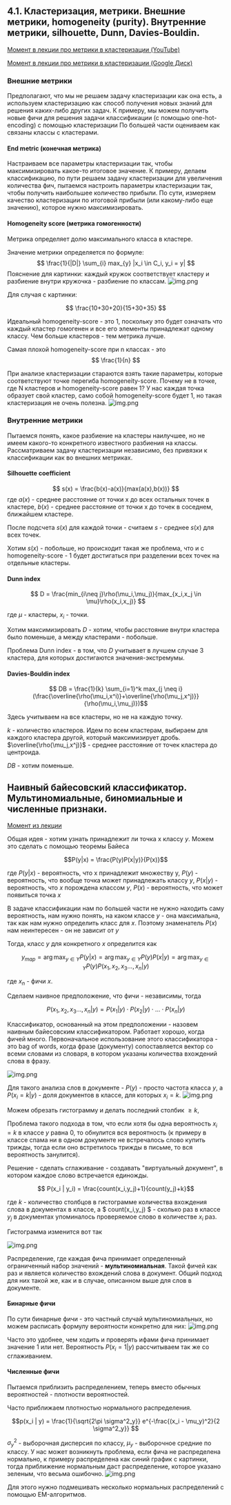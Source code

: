 ## 4.1. Кластеризация, метрики. Внешние метрики, homogeneity (purity). Внутренние метрики, silhouette, Dunn, Davies-Bouldin.

[Момент в лекции про метрики в кластеризации (YouTube)](https://youtu.be/mR3t3xN1J_I?si=Ww_9BlZ_pF4dfJUH)

[Момент в лекции про метрики в кластеризации (Google Диск)](https://drive.google.com/file/d/1LqQXsL31swEIHreAZL7ebXBRsjO-HeyA/view?usp=sharing&t=4503)


### Внешние метрики
Предполагают, что мы не решаем задачу кластеризации как 
она есть, а используем кластеризацию как способ получения 
новых знаний для решения каких-либо других задач. 
К примеру, мы можем получить новые фичи для решения задачи 
классификации (с помощью one-hot-encoding) с помощью кластеризации 
По большей части оцениваем как связаны классы с кластерами.

#### End metric (конечная метрика)

Настраиваем все параметры кластеризации так, чтобы максимизировать какое-то итоговое значение.
К примеру, делаем классификацию, по пути решаем задачу кластеризации для увеличения количества фич, 
пытаемся настроить параметры кластеризации так, 
чтобы получить наибольшее количество прибыли.
По сути, измеряем качество кластеризации по итоговой прибыли (или какому-либо еще значению), которое нужно максимизировать.

#### Homogeneity score (метрика гомогенности)

Метрика определяет долю максимального класса в кластере.

Значение метрики определяется по формуле: $$ \frac{1}{|D|} \sum_{i} max_{y} |x_i \in C_i, y_i = y| $$
Пояснение для картинки: каждый кружок соответствует кластеру и разбиение внутри кружочка - разбиение по классам.
![img.png](images/ticket04_1.png)

Для случая с картинки:

$$ \frac{10+30+20}{15+30+35} $$

Идеальный homogeneity-score - это 1, поскольку это будет означать что каждый кластер гомогенен и все его элементы принадлежат одному классу.
Чем больше кластеров - тем метрика лучше.

Самая плохой homogeneity-score при n классах - это $$ \frac{1}{n} $$

При анализе кластеризации стараются взять такие параметры, 
которые соответствуют точке перегиба homogeneity-score. Почему не в точке, где N кластеров и homogeneity-score равен 1? У нас каждая точка образует свой кластер, само собой homogeneity-score будет 1, но такая кластеризация не очень полезна.
![img.png](images/ticket04_2.png)

### Внутренние метрики

Пытаемся понять, какое разбиение на кластеры наилучшее, но не имеем какого-то конкретного известного разбиения на классы. 
Рассматриваем задачу кластеризации независимо, без привязки к классификации как во внешних метриках.

#### Silhouette coefficient

$$ s(x) = \frac{b(x)-a(x)}{max(a(x),b(x))} $$ где $a(x)$ - среднее расстояние от точки x до всех остальных точек в кластере, $b(x)$ - среднее расстояние от точки x до точек в соседнем, ближайшем кластере.

После подсчета $s(x)$ для каждой точки - считаем $s$ - среднее $s(x)$ для всех точек.

Хотим $s(x)$ - побольше, но происходит такая же проблема, что и с homogeneity-score - 1 будет достигаться при разделении всех точек на отдельные кластеры.

#### Dunn index

$$ D = \frac{min_{i\neq j}\rho(\mu_i,\mu_j)}{max_{x_i,x_j \in \mu}\rho(x_i,x_j)} $$

где $\mu$ - кластеры, $x_i$ - точки. 

Хотим максимизировать $D$ - хотим, чтобы расстояние внутри кластера было поменьше, а между кластерами - побольше.

Проблема Dunn index - в том, что $D$ учитывает в лучшем случае 3 кластера, для которых достигаются значения-экстремумы.

#### Davies-Bouldin index

$$ DB = \frac{1}{k} \sum_{i=1}^k max_{j \neq i} (\frac{\overline{\rho(\mu_i,x^i)}+\overline{\rho(\mu_j,x^j)}}{\rho(\mu_i,\mu_j)})$$

Здесь учитываем на все кластеры, но не на каждую точку.

$k$ - количество кластеров. Идем по всем кластерам, выбираем для каждого кластера другой, который максимизирует дробь. $\overline{\rho(\mu_j,x^j)}$ - среднее расстояние от точек кластера до центроида. 

$DB$ - хотим поменьше. 

## Наивный байесовский классификатор. Мультиномиальные, биномиальные и численные признаки.

[Момент из лекции](https://drive.google.com/file/d/1cudoqxGpoM6zgHVzmfwXNabFhIvktuK8/view?usp=sharing&t=1046)

Общая идея - хотим узнать принадлежит ли точка x классу $y$. Можем это сделать с помощью теоремы Байеса 

$$P(y|x) = \frac{P(y)P(x|y)}{P(x)}$$

где $P(y|x)$ - вероятность, что x принадлежит множеству y, $P(y)$ - вероятность, что вообще точка может принадлежать классу $y$, $P(x|y)$ - вероятность, что $x$ порождена классом $y$, $P(x)$ - вероятность, что может появиться точка $x$

В задаче классификации нам по большей части не нужно находить саму вероятность, нам нужно понять, на каком классе $y$ - она максимальна, так как нам нужно определить класс для $x$. Поэтому знаменатель $P(x)$ нам неинтересен - он не зависит от $y$

Тогда, класс $y$ для конкретного $x$ определится как 

$$y_{map} = \arg \max_{y \in Y} P(y|x) = \arg \max_{y \in Y} P(y)P(x|y) = \arg \max_{y \in Y} P(y)P(x_1,x_2,x_3...,x_n|y)$$

где $x_n$ - фичи $x$.

Сделаем наивное предположение, что фичи - независимы, тогда 

$$ P(x_1,x_2,x_3...,x_n|y) = P(x_1|y) \cdot P(x_2|y) \cdot ... \cdot P(x_n|y)$$

Классификатор, основанный на этом предположении - назовем наивным байесовским классификатором. Работает хорошо, когда фичей много. Первоначальное использование этого классификатора - это bag of words, когда фразе (документу) сопоставляется вектор со всеми словами из словаря, в котором указаны количества вхождений слова в фразу. 

![img.png](images/ticket04_3.png)

Для такого анализа слов в документе - $P(y)$ - просто частота класса $y$, а $P(x_i = k | y)$ - доля документов в классе, для которых $x_i = k$. 
![img.png](images/ticket04_4.png)

Можем обрезать гистограмму и делать последний столбик $\geq k$, 

Проблема такого подхода в том, что если хотя бы одна вероятность $x_i = k$ в классе $y$ равна 0, то обнулится вся вероятность (к примеру в классе спама ни в одном документе не встречалось слово купить трижды, тогда если оно встретилось трижды в письме, то вся вероятность занулится).

Решение - сделать сглаживание - создавать "виртуальный документ", в котором каждое слово встречается единожды. 

$$ P(x_i | y_i) = \frac{count(x_i,y_j)+1}{count(y_j)+k}$$

где $k$ - количество столбцов в гистограмме количества вхождения слова в документах в классе, а $ count(x_i,y_j) $ - сколько раз в классе $y_j$ в документах упоминалось проверяемое слово в количестве $x_i$ раз.

Гистограмма изменится вот так

![img.png](images/ticket04_5.png)

Распределение, где каждая фича принимает определенный ограниченный набор значений - **мультиномиальная**. Такой фичей как раз и является количество вхождений слова в документ. Общий подход для них такой же, как и в случае, описанном выше для слов в документе.


#### Бинарные фичи
По сути бинарные фичи - это частный случай мультиномиальных, но можем расписать формулу вероятности конкретно для них:
![img.png](images/ticket04_6.png)

Часто это удобнее, чем ходить и проверять ифами фича принимает значение 1 или нет. Вероятность $P(x_i = 1 | y)$ рассчитываем так же со сглаживанием.

#### Численные фичи

Пытаемся приблизить распределением, теперь вместо обычных вероятностей - плотности вероятностей.

Часто приближаем плотностью нормального распределения.

$$p(x_i | y) = \frac{1}{\sqrt{2\pi \sigma^2_y}} e^{-\frac{(x_i - \mu_y)^2}{2 \sigma^2_y}} $$

$\sigma^2_y$ - выборочная дисперсия по классу, $\mu_y$ - выборочное средние по классу.
У нас может возникнуть проблема, если фича не распределена нормально, к примеру распределена как синий график с картинки, тогда приближение нормальным даст распределение, которое указано зеленым, что весьма ошибочно.
![img.png](images/ticket04_7.png)

Для этого нужно подмешивать несколько нормальных распределений с помощью EM-алгоритмов.



